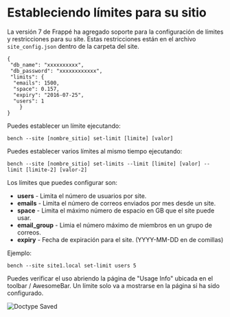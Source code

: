# Estableciendo límites para su sitio

La versión 7 de Frappé ha agregado soporte para la configuración de límites y restricciones para su site.
Estas restricciones están en el archivo `site_config.json` dentro de la carpeta del site.

	{
	 "db_name": "xxxxxxxxxx",
	 "db_password": "xxxxxxxxxxxx",
	 "limits": {
	  "emails": 1500,
	  "space": 0.157,
	  "expiry": "2016-07-25",
	  "users": 1
		}
	}

Puedes establecer un límite ejecutando:

	bench --site [nombre_sitio] set-limit [limite] [valor]

Puedes establecer varios límites al mismo tiempo ejecutando:

	bench --site [nombre_sitio] set-limits --limit [limite] [valor] --limit [limite-2] [valor-2]

Los límites que puedes configurar son:

- **users** - Limita el número de usuarios por site.
- **emails** - Limita el número de correos enviados por mes desde un site.
- **space** - Limita el máximo número de espacio en GB que el site puede usar.
- **email_group** - Limia el número máximo de miembros en un grupo de correos.
- **expiry** - Fecha de expiración para el site. (YYYY-MM-DD en de comillas)

Ejemplo:

	bench --site site1.local set-limit users 5

Puedes verificar el uso abriendo la página de "Usage Info" ubicada en el toolbar / AwesomeBar. Un límite solo va a mostrarse en la página si ha sido configurado.

<img class="screenshot" alt="Doctype Saved" src="/assets/frappe_docs/assets/img/usage_info.png">
